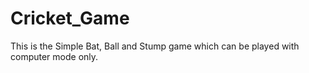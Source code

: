 # Cricket_Game
This is the Simple Bat, Ball and Stump game which can be played with computer mode only.
